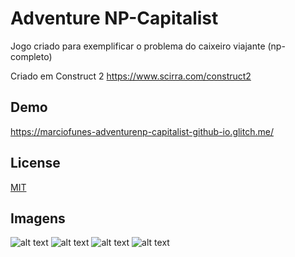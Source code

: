 # Adventure NP-Capitalist

Jogo criado para exemplificar o problema do caixeiro viajante (np-completo)

Criado em Construct 2
https://www.scirra.com/construct2

## Demo

https://marciofunes-adventurenp-capitalist-github-io.glitch.me/

## License
[MIT](https://choosealicense.com/licenses/mit/)

## Imagens

![alt text](https://github.com/marciofunes/adventurenp-capitalist.github.io/blob/master/screen1.png)
![alt text](https://github.com/marciofunes/adventurenp-capitalist.github.io/blob/master/screen2.png)
![alt text](https://github.com/marciofunes/adventurenp-capitalist.github.io/blob/master/screen3.png)
![alt text](https://github.com/marciofunes/adventurenp-capitalist.github.io/blob/master/screen4.png)
